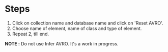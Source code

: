 Steps
=====

1. Click on collection name and database name and click on 'Reset AVRO'.
2. Choose name of element, name of class and type of element.
3. Repeat 2, till end.

**NOTE :** Do not use Infer AVRO. It's a work in progress.
